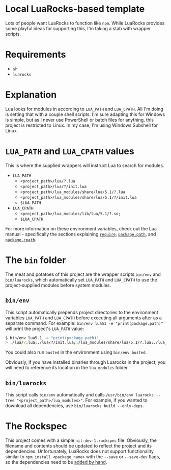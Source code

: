 # Local LuaRocks-based template

Lots of people want LuaRocks to function like `npm`. While LuaRocks provides
some playful ideas for supporting this, I'm taking a stab with wrapper scripts.

# Requirements

* `sh`
* `luarocks`

# Explanation

Lua looks for modules in according to `LUA_PATH` and `LUA_CPATH`. All I'm doing
is setting that with a couple shell scripts. I'm sure adapting this for Windows
is simple, but as I never use PowerShell or batch files for anything, this
project is restricted to Linux. In my case, I'm using Windows Subshell for
Linux.

# `LUA_PATH` and `LUA_CPATH` values

This is where the supplied wrappers will instruct Lua to search for modules.

* `LUA_PATH`
	* `<project_path>/lua/?.lua`
	* `<project_path>/lua/?/init.lua`
	* `<project_path>/lua_modules/share/lua/5.1/?.lua`
	* `<project_path>/lua_modules/share/lua/5.1/?/init.lua`
	* `$LUA_PATH`
* `LUA_CPATH`
	* `<project_path>/lua_modules/lib/lua/5.1/?.so;`
	* `$LUA_CPATH`

For more information on these environment variables, check out the Lua manual - specifically the sections explaining [`require`](https://www.lua.org/manual/5.1/manual.html#pdf-require), [`package.path`](https://www.lua.org/manual/5.1/manual.html#pdf-package.path), and [`package.cpath`](https://www.lua.org/manual/5.1/manual.html#pdf-package.cpath).

# The `bin` folder

The meat and potatoes of this project are the wrapper scripts `bin/env` and
`bin/luarocks`, which automatically set `LUA_PATH` and `LUA_CPATH` to use
the project-supplied modules before system modules.

## `bin/env`
This script automatically prepends project directories to the environment
variables `LUA_PATH` and `LUA_CPATH` before executing all arguments after as a
separate command. For example: `bin/env lua51 -e "print(package.path)"` will
print the project's `LUA_PATH` value:

```bash
$ bin/env lua5.1 -e "print(package.path)"
> ./lua/?.lua;./lua/?/init.lua;./lua_modules/share/lua/5.1/?.lua;./lua_modules/share/lua/5.1/?/init.lua;./?.lua;/usr/local/share/lua/5.1/?.lua;/usr/local/share/lua/5.1/?/init.lua;/usr/local/lib/lua/5.1/?.lua;/usr/local/lib/lua/5.1/?/init.lua;/usr/share/lua/5.1/?.lua;/usr/share/lua/5.1/?/init.lua;/home/theis/.luarocks/share/lua/5.1/?.lua;/home/theis/.luarocks/share/lua/5.1/?/init.lua
```

You could also run `busted` in the environment using `bin/env busted`.

Obviously, if you have installed binaries through Luarocks in the project, you
will need to reference its location in the `lua_modules` folder.

## `bin/luarocks`
This script calls `bin/env` automatically and calls
`/usr/bin/env luarocks --tree "<project_path>/lua_modules>"`.
For example, if you wanted to download all dependencies, use
`bin/luarocks build --only-deps`.

# The Rockspec

This project comes with a simple `nil-dev-1.rockspec` file. Obviously, the
filename and contents should be updated to reflect the project and its
dependencies. Unfortunately, LuaRocks does not support functionality similar
to `npm install <package_name>` with the `--save` or `--save-dev` flags,
so the dependencies need to be
[added by hand](https://github.com/luarocks/luarocks/wiki/Rockspec-format).